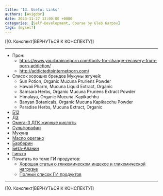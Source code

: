 ```yaml
---
title: '13. Useful Links'
authors: [Avigdor]
date: 2023-11-27 13:00:00 +0000
categories: [Self-Development, Course by Gleb Karpov]
tags: [myself]
---
```



[[0. Конспект|ВЕРНУТЬСЯ К КОНСПЕКТУ]] 
___
- Прон:
    - https://www.yourbrainonporn.com/tools-for-change-recovery-from-porn-addiction/
    - http://addictedtointernetporn.com/
- Список хороших брендов Мукуны жгучей:
    - Sun Potion, Organic Mucuna Pruriens Powder
    - Hawaii Pharm, Mucuna Liquid Extract, Organic
    - Samsara Herbs, Organic Mucuna Pruriens Extract Powder
    - Himalaya, Organic Mucuna-Kapikachhu
    - Banyan Botanicals, Organic Mucuna Kapikacchu Powder
    - Paradise Herbs, Mucuna Extract, Organic
- [Б12](https://vk.cc/9idgKp) 
- [Д3](https://vk.cc/9idgYh) 
- [Омега-3 ДГК жирные кислоты](https://vk.cc/9idjyj) 
- [Сульфорафан](https://vk.cc/9idhfx) 
- [Мукуна](https://vk.cc/9idj4I) 
- [Масло орегано](https://vk.cc/9idk0L) 
- [Барберин](https://vk.cc/9idjFC) 
- [Бета-Аланин](https://vk.cc/9idjQo) 
- [Гинкго](https://vk.cc/9idkoS)
- Почитать по теме ГИ продуктов:
    - [Хорошая статья о гликемическом индексе и гликемической нагрузке](https://lifehacker.ru/glycemic-index/)
    - [Полный список ГИ продуктов](https://fitseven.ru/pohudenie/pravilnoe-pitanie/glycemicheskiy-index)
---
[[0. Конспект|ВЕРНУТЬСЯ К КОНСПЕКТУ]]